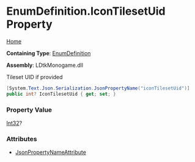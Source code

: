 # EnumDefinition\.IconTilesetUid Property

[Home](../../../README.md)

**Containing Type**: [EnumDefinition](../README.md)

**Assembly**: LDtkMonogame\.dll

  
Tileset UID if provided

```csharp
[System.Text.Json.Serialization.JsonPropertyName("iconTilesetUid")]
public int? IconTilesetUid { get; set; }
```

### Property Value

[Int32](https://docs.microsoft.com/en-us/dotnet/api/system.int32)?

### Attributes

* [JsonPropertyNameAttribute](https://docs.microsoft.com/en-us/dotnet/api/system.text.json.serialization.jsonpropertynameattribute)

